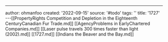 ---
author: ohmanfoo
created: '2022-09-15'
source: '#todo'
tags: ''
title: '1727'
---[[PropertyRights Competition and Depletion in the Eighteenth CenturyCanadian Fur Trade.md]]
[[AgencyProblems in EarlyChartered Companies.md]]
[[Laser pulse travels 300 times faster than light (2002).md]]
[[1727.md]]
[[Indians the Beaver and the Bay.md]]
